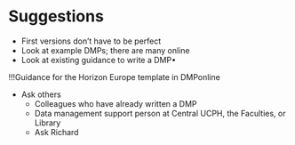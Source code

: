 # Suggestions

* First versions don’t have to be perfect
* Look at example DMPs; there are many online
* Look at existing guidance to write a DMP•

!!!Guidance for the Horizon Europe template in DMPonline

* Ask others
  * Colleagues who have already written a DMP
  * Data management support person at Central UCPH, the Faculties, or Library
  * Ask Richard
